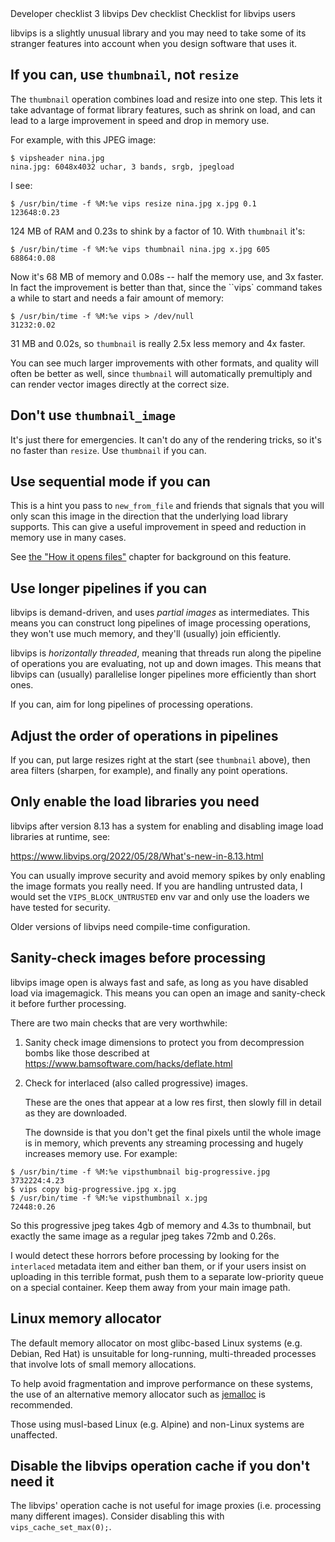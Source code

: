   <refmeta>
    <refentrytitle>Developer checklist</refentrytitle>
    <manvolnum>3</manvolnum>
    <refmiscinfo>libvips</refmiscinfo>
  </refmeta>

  <refnamediv>
    <refname>Dev checklist</refname>
    <refpurpose>Checklist for libvips users</refpurpose>
  </refnamediv>

libvips is a slightly unusual library and you may need to take some of its
stranger features into account when you design software that uses it.

## If you can, use `thumbnail`, not `resize`

The `thumbnail` operation combines load and resize into one step. This lets it
take advantage of format library features, such as shrink on load, and can
lead to a large improvement in speed and drop in memory use.

For example, with this JPEG image:

```
$ vipsheader nina.jpg
nina.jpg: 6048x4032 uchar, 3 bands, srgb, jpegload
```

I see:

```
$ /usr/bin/time -f %M:%e vips resize nina.jpg x.jpg 0.1
123648:0.23
```

124 MB of RAM and 0.23s to shink by a factor of 10. With `thumbnail` it's:

```
$ /usr/bin/time -f %M:%e vips thumbnail nina.jpg x.jpg 605
68864:0.08
```

Now it's 68 MB of memory and 0.08s -- half the memory use, and 3x faster. In
fact the improvement is better than that, since the ``vips` command takes a
while to start and needs a fair amount of memory:

```
$ /usr/bin/time -f %M:%e vips > /dev/null
31232:0.02
```

31 MB and 0.02s, so `thumbnail` is really 2.5x less memory and 4x faster.

You can see much larger improvements with other formats, and quality will
often be better as well, since `thumbnail` will automatically premultiply and
can render vector images directly at the correct size.

## Don't use `thumbnail_image`

It's just there for emergencies. It can't do any of the rendering tricks,
so it's no faster than `resize`. Use `thumbnail` if you can.

## Use sequential mode if you can

This is a hint you pass to `new_from_file` and friends that signals that you
will only scan this image in the direction that the underlying load library
supports. This can give a useful improvement in speed and reduction in memory
use in many cases.

See [the "How it opens files"](How-it-opens-files.html) chapter for background
on this feature.

## Use longer pipelines if you can

libvips is demand-driven, and uses *partial images* as intermediates. This
means you can construct long pipelines of image processing operations,
they won't use much memory, and they'll (usually) join efficiently.

libvips is *horizontally threaded*, meaning that threads run along
the pipeline of operations you are evaluating, not up and down images. This
means that libvips can (usually) parallelise longer pipelines more efficiently
than short ones.

If you can, aim for long pipelines of processing operations.

## Adjust the order of operations in pipelines

If you can, put large resizes right at the start (see `thumbnail` above),
then area filters (sharpen, for example), and finally any point operations.

## Only enable the load libraries you need

libvips after version 8.13 has a system for enabling and disabling image load
libraries at runtime, see:

https://www.libvips.org/2022/05/28/What's-new-in-8.13.html

You can usually improve security and avoid memory spikes by only enabling
the image formats you really need.  If you are handling untrusted data,
I would set the `VIPS_BLOCK_UNTRUSTED` env var and only use the loaders we
have tested for security.

Older versions of libvips need compile-time configuration.

## Sanity-check images before processing

libvips image open is always fast and safe, as long as you have disabled
load via imagemagick. This means you can open an image and sanity-check it
before further processing.

There are two main checks that are very worthwhile:

1. Sanity check image dimensions to protect you from decompression
   bombs like those described at
   https://www.bamsoftware.com/hacks/deflate.html

2. Check for interlaced (also called progressive) images.

   These are the ones that appear at a low res first, then slowly fill in
   detail as they are downloaded.

   The downside is that you don't get the final pixels until the whole image
   is in memory, which prevents any streaming processing and hugely increases
   memory use. For example:

```
$ /usr/bin/time -f %M:%e vipsthumbnail big-progressive.jpg
3732224:4.23
$ vips copy big-progressive.jpg x.jpg
$ /usr/bin/time -f %M:%e vipsthumbnail x.jpg
72448:0.26
```

   So this progressive jpeg takes 4gb of memory and 4.3s to thumbnail, but
   exactly the same image as a regular jpeg takes 72mb and 0.26s.

   I would detect these horrors before processing by looking for the
   `interlaced` metadata item and either ban them, or if your users insist
   on uploading in this terrible format, push them to a separate low-priority
   queue on a special container. Keep them away from your main image path.

## Linux memory allocator

The default memory allocator on most glibc-based Linux systems (e.g.
Debian, Red Hat) is unsuitable for long-running, multi-threaded processes
that involve lots of small memory allocations.

To help avoid fragmentation and improve performance on these systems,
the use of an alternative memory allocator such as [jemalloc](
https://github.com/jemalloc/jemalloc) is recommended.

Those using musl-based Linux (e.g. Alpine) and non-Linux systems are
unaffected.

## Disable the libvips operation cache if you don't need it

The libvips' operation cache is not useful for image proxies (i.e. processing
many different images). Consider disabling this with `vips_cache_set_max(0);`.
